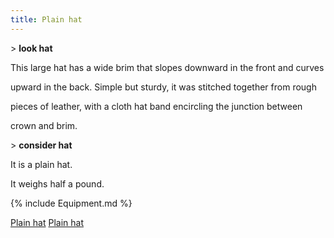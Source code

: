 ```yaml
---
title: Plain hat
---
```


\> **look hat**

This large hat has a wide brim that slopes downward in the front and
curves

upward in the back. Simple but sturdy, it was stitched together from
rough

pieces of leather, with a cloth hat band encircling the junction between

crown and brim.

\> **consider hat**

It is a plain hat.

It weighs half a pound.

{% include Equipment.md %}

[Plain hat](Category:_Cloth_equipment "wikilink") [Plain
hat](Category:_Head_items "wikilink")